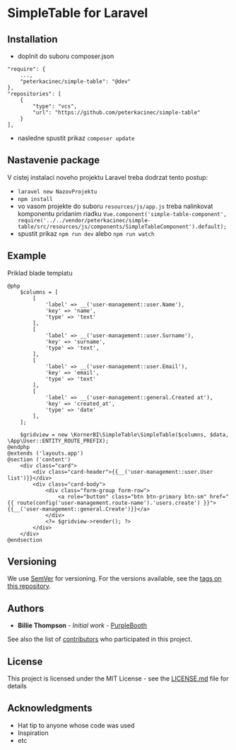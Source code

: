 # SimpleTable for Laravel

## Installation

- doplnit do suboru composer.json
```
"require": {
    ...,
    "peterkacinec/simple-table": "@dev"
},
"repositories": [
    {
        "type": "vcs",
        "url": "https://github.com/peterkacinec/simple-table"
    }
],
```

- nasledne spustit prikaz `composer update`

## Nastavenie package

V cistej instalaci noveho projektu Laravel treba dodrzat tento postup:

- `laravel new NazovProjektu`
- `npm install`
- vo vasom projekte do suboru `resources/js/app.js` treba nalinkovat komponentu pridanim riadku `Vue.component('simple-table-component', require('../../vendor/peterkacinec/simple-table/src/resources/js/components/SimpleTableComponent').default);`
- spustit prikaz `npm run dev` alebo `npm run watch`

## Example

Priklad blade templatu

````
@php
    $columns = [
        [
            'label' => __('user-management::user.Name'),
            'key' => 'name',
            'type' => 'text'
        ],
        [
            'label' => __('user-management::user.Surname'),
            'key' => 'surname',
            'type' => 'text',
        ],
        [
            'label' => __('user-management::user.Email'),
            'key' => 'email',
            'type' => 'text'
        ],
        [
            'label' => __('user-management::general.Created at'),
            'key' => 'created_at',
            'type' => 'date'
        ],
    ];

    $gridview = new \KornerBI\SimpleTable\SimpleTable($columns, $data, \App\User::ENTITY_ROUTE_PREFIX);
@endphp
@extends ('layouts.app')
@section ('content')
    <div class="card">
        <div class="card-header">{{__('user-management::user.User list')}}</div>
        <div class="card-body">
            <div class="form-group form-row">
                <a role="button" class="btn btn-primary btn-sm" href="{{ route(config('user-management.route-name').'users.create') }}">{{__('user-management::general.Create')}}</a>
            </div>
            <?= $gridview->render(); ?>
        </div>
    </div>
@endsection
````
## Versioning

We use [SemVer](http://semver.org/) for versioning. For the versions available, see the [tags on this repository](https://github.com/your/project/tags). 

## Authors

* **Billie Thompson** - *Initial work* - [PurpleBooth](https://github.com/PurpleBooth)

See also the list of [contributors](https://github.com/your/project/contributors) who participated in this project.

## License

This project is licensed under the MIT License - see the [LICENSE.md](LICENSE.md) file for details

## Acknowledgments

* Hat tip to anyone whose code was used
* Inspiration
* etc
